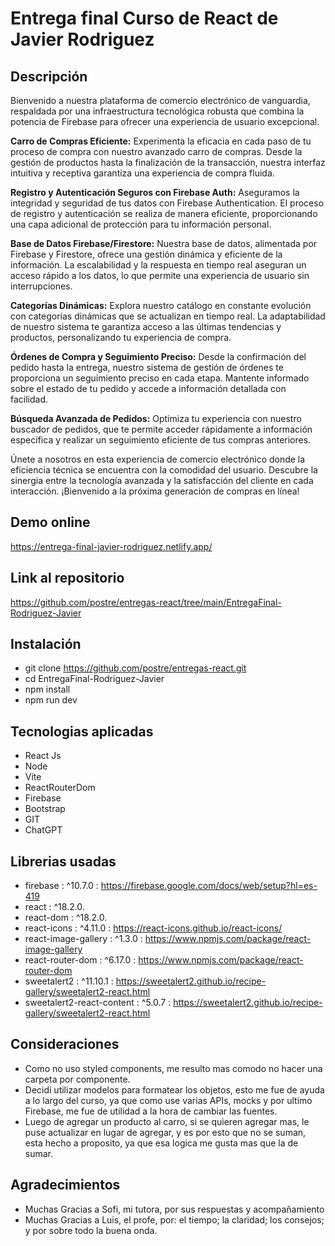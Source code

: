 # Entrega final Curso de React de Javier Rodriguez

## Descripción
Bienvenido a nuestra plataforma de comercio electrónico de vanguardia, respaldada por una infraestructura tecnológica robusta que combina la potencia de Firebase para ofrecer una experiencia de usuario excepcional.

**Carro de Compras Eficiente:** Experimenta la eficacia en cada paso de tu proceso de compra con nuestro avanzado carro de compras. Desde la gestión de productos hasta la finalización de la transacción, nuestra interfaz intuitiva y receptiva garantiza una experiencia de compra fluida.

**Registro y Autenticación Seguros con Firebase Auth:** Aseguramos la integridad y seguridad de tus datos con Firebase Authentication. El proceso de registro y autenticación se realiza de manera eficiente, proporcionando una capa adicional de protección para tu información personal.

**Base de Datos Firebase/Firestore:** Nuestra base de datos, alimentada por Firebase y Firestore, ofrece una gestión dinámica y eficiente de la información. La escalabilidad y la respuesta en tiempo real aseguran un acceso rápido a los datos, lo que permite una experiencia de usuario sin interrupciones.

**Categorías Dinámicas:** Explora nuestro catálogo en constante evolución con categorías dinámicas que se actualizan en tiempo real. La adaptabilidad de nuestro sistema te garantiza acceso a las últimas tendencias y productos, personalizando tu experiencia de compra.

**Órdenes de Compra y Seguimiento Preciso:** Desde la confirmación del pedido hasta la entrega, nuestro sistema de gestión de órdenes te proporciona un seguimiento preciso en cada etapa. Mantente informado sobre el estado de tu pedido y accede a información detallada con facilidad.

**Búsqueda Avanzada de Pedidos:** Optimiza tu experiencia con nuestro buscador de pedidos, que te permite acceder rápidamente a información específica y realizar un seguimiento eficiente de tus compras anteriores.

Únete a nosotros en esta experiencia de comercio electrónico donde la eficiencia técnica se encuentra con la comodidad del usuario. Descubre la sinergia entre la tecnología avanzada y la satisfacción del cliente en cada interacción. ¡Bienvenido a la próxima generación de compras en línea!

## Demo online
https://entrega-final-javier-rodriguez.netlify.app/

## Link al repositorio
https://github.com/postre/entregas-react/tree/main/EntregaFinal-Rodriguez-Javier

## Instalación
- git clone https://github.com/postre/entregas-react.git
- cd EntregaFinal-Rodriguez-Javier
- npm install
- npm run dev

## Tecnologias aplicadas
- React Js
- Node
- Vite
- ReactRouterDom
- Firebase
- Bootstrap
- GIT
- ChatGPT

## Librerias usadas
- firebase : ^10.7.0 : https://firebase.google.com/docs/web/setup?hl=es-419
- react : ^18.2.0.
- react-dom : ^18.2.0.
- react-icons : ^4.11.0 : https://react-icons.github.io/react-icons/
- react-image-gallery : ^1.3.0 : https://www.npmjs.com/package/react-image-gallery
- react-router-dom : ^6.17.0 : https://www.npmjs.com/package/react-router-dom
- sweetalert2 : ^11.10.1 : https://sweetalert2.github.io/recipe-gallery/sweetalert2-react.html
- sweetalert2-react-content : ^5.0.7 : https://sweetalert2.github.io/recipe-gallery/sweetalert2-react.html

## Consideraciones 
- Como no uso styled components, me resulto mas comodo no hacer una carpeta por componente.
- Decidí utilizar modelos para formatear los objetos, esto me fue de ayuda a lo largo del curso, ya que como use varias APIs, mocks y por ultimo Firebase, me fue de utilidad a la hora de cambiar las fuentes.
- Luego de agregar un producto al carro, si se quieren agregar mas, le puse actualizar en lugar de agregar, y es por esto que no se suman, esta hecho a proposito, ya que esa logica me gusta mas que la de sumar.

## Agradecimientos
- Muchas Gracias a Sofi, mi tutora, por sus respuestas y acompañamiento
- Muchas Gracias a Luis, el profe, por: el tiempo; la claridad; los consejos; y por sobre todo la buena onda.